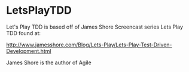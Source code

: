 # LetsPlayTDD
Let's Play TDD is based off of James Shore Screencast series Lets Play TDD found at: 

http://www.jamesshore.com/Blog/Lets-Play/Lets-Play-Test-Driven-Development.html

James Shore is the author of Agile 


